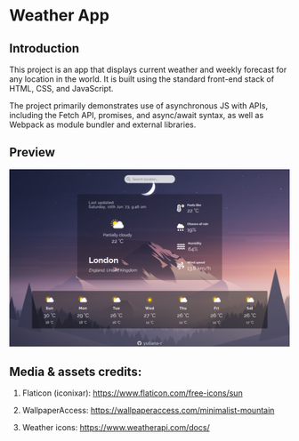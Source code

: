 # Weather App
## Introduction

This project is an app that displays current weather and weekly forecast for any location in the world. It is built using the standard front-end stack of HTML, CSS, and JavaScript.

The project primarily demonstrates use of asynchronous JS with APIs, including the Fetch API, promises, and async/await syntax, as well as Webpack as module bundler and external libraries.

## Preview

[![Weather App](./src/assets/demo.png)](https://yuliana-r.github.io/weather-app/)

## Media & assets credits:

1. Flaticon (iconixar): https://www.flaticon.com/free-icons/sun

2. WallpaperAccess: https://wallpaperaccess.com/minimalist-mountain

3. Weather icons: https://www.weatherapi.com/docs/